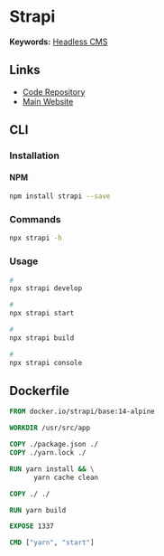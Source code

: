 # Strapi

<!--
https://github.com/Okampus/okampus/tree/dev/apps/strapi

Port 1337
-->

**Keywords:** [Headless CMS](/headless-cms.md)

## Links

- [Code Repository](https://github.com/strapi/strapi)
- [Main Website](https://strapi.io/)

## CLI

### Installation

#### NPM

```sh
npm install strapi --save
```

### Commands

```sh
npx strapi -h
```

### Usage

```sh
#
npx strapi develop

#
npx strapi start

#
npx strapi build

#
npx strapi console
```

## Dockerfile

```Dockerfile
FROM docker.io/strapi/base:14-alpine

WORKDIR /usr/src/app

COPY ./package.json ./
COPY ./yarn.lock ./

RUN yarn install && \
      yarn cache clean

COPY ./ ./

RUN yarn build

EXPOSE 1337

CMD ["yarn", "start"]
```
